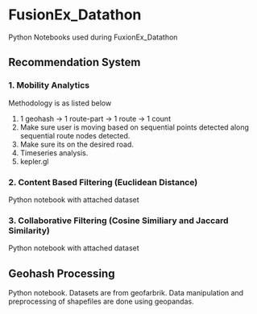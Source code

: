 # FusionEx_Datathon
Python Notebooks used during FuxionEx_Datathon

## Recommendation System

### 1. Mobility Analytics
Methodology is as listed below
1. 1 geohash -> 1 route-part -> 1 route -> 1 count
2. Make sure user is moving based on sequential points detected along sequential route nodes detected.
3. Make sure its on the desired road.
5. Timeseries analysis.
6. kepler.gl

### 2. Content Based Filtering (Euclidean Distance)
Python notebook with attached dataset

### 3. Collaborative Filtering (Cosine Similiary and Jaccard Similarity)
Python notebook with attached dataset

## Geohash Processing
Python notebook.
Datasets are from geofarbrik.
Data manipulation and preprocessing of shapefiles are done using geopandas.

